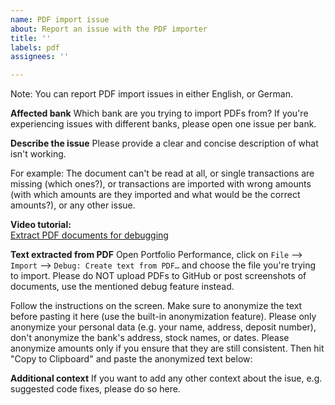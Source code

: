 ```yaml
---
name: PDF import issue
about: Report an issue with the PDF importer
title: ''
labels: pdf
assignees: ''

---
```


Note: You can report PDF import issues in either English, or German.

**Affected bank**
Which bank are you trying to import PDFs from? If you're experiencing issues with different banks, please open one issue per bank.

**Describe the issue**
Please provide a clear and concise description of what isn't working.

For example: The document can't be read at all, or single transactions are missing (which ones?), or transactions are imported with wrong amounts (with which amounts are they imported and what would be the correct amounts?), or any other issue.

**Video tutorial:**  
[Extract PDF documents for debugging](https://help.portfolio-performance.info/en/how-to/requesting-new-importer/)

**Text extracted from PDF**
Open Portfolio Performance, click on `File` --> `Import` --> `Debug: Create text from PDF…` and choose the file you're trying to import. Please do NOT upload PDFs to GitHub or post screenshots of documents, use the mentioned debug feature instead.

Follow the instructions on the screen. Make sure to anonymize the text before pasting it here (use the built-in anonymization feature). Please only anonymize your personal data (e.g. your name, address, deposit number), don't anonymize the bank's address, stock names, or dates. Please anonymize amounts only if you ensure that they are still consistent. Then hit "Copy to Clipboard" and paste the anonymized text below:


**Additional context**
If you want to add any other context about the isue, e.g. suggested code fixes, please do so here.
